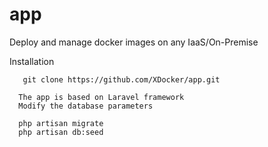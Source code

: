 app
===

Deploy and manage docker images on any IaaS/On-Premise

Installation
```shell
   git clone https://github.com/XDocker/app.git
```
```shell
  The app is based on Laravel framework
  Modify the database parameters
  
  php artisan migrate
  php artisan db:seed
  
```
